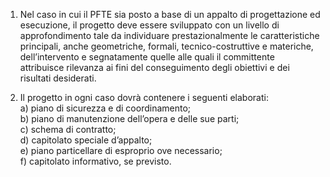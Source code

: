 1. Nel caso in cui il PFTE sia posto a base di un appalto di progettazione ed esecuzione, il progetto deve essere sviluppato con un livello di approfondimento tale da individuare prestazionalmente le caratteristiche principali, anche geometriche, formali, tecnico-costruttive e materiche, dell’intervento e segnatamente quelle alle quali il committente attribuisce rilevanza ai fini del conseguimento degli obiettivi e dei risultati desiderati.

1. Il progetto in ogni caso dovrà contenere i seguenti elaborati:<br>a) piano di sicurezza e di coordinamento;<br>b) piano di manutenzione dell’opera e delle sue parti;<br>c) schema di contratto;<br>d) capitolato speciale d’appalto;<br>e) piano particellare di esproprio ove necessario;<br>f) capitolato informativo, se previsto.
